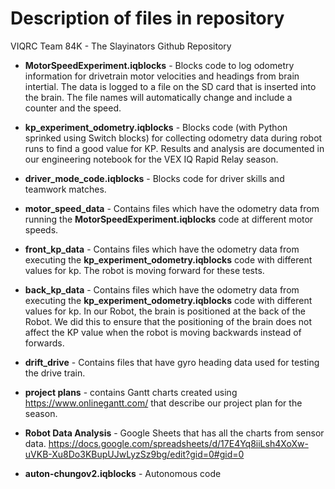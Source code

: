 # Description of files in repository
VIQRC Team 84K - The Slayinators Github Repository

* **MotorSpeedExperiment.iqblocks** - Blocks code to log odometry information for drivetrain motor velocities and headings from brain intertial. The data is logged to a file on the SD card that is inserted into the brain. The file names will automatically change and include a counter and the speed.

* **kp_experiment_odometry.iqblocks** - Blocks code (with Python sprinked using Switch blocks) for collecting odometry data during robot runs to find a good value for KP. Results and analysis are documented in our engineering notebook for the VEX IQ Rapid Relay season.

* **driver_mode_code.iqblocks** - Blocks code for driver skills and teamwork matches.

* **motor_speed_data** - Contains files which have the odometry data from running the **MotorSpeedExperiment.iqblocks** code at different motor speeds.

* **front_kp_data** - Contains files which have the odometry data from executing the **kp_experiment_odometry.iqblocks** code with different values for kp. The robot is moving forward for these tests.

* **back_kp_data** - Contains files which have the odometry data from executing the **kp_experiment_odometry.iqblocks** code with different values for kp. In our Robot, the brain is positioned at the back of the Robot. We did this to ensure that the positioning of the brain does not affect the KP value when the robot is moving backwards instead of forwards.

* **drift_drive** - Contains files that have gyro heading data used for testing the drive train.

* **project plans** - contains Gantt charts created using https://www.onlinegantt.com/ that describe our project plan for the season.

* **Robot Data Analysis** - Google Sheets that has all the charts from sensor data. https://docs.google.com/spreadsheets/d/17E4Yq8iiLsh4XoXw-uVKB-Xu8Do3KBupUJwLyzSz9bg/edit?gid=0#gid=0

* **auton-chungov2.iqblocks** - Autonomous code
